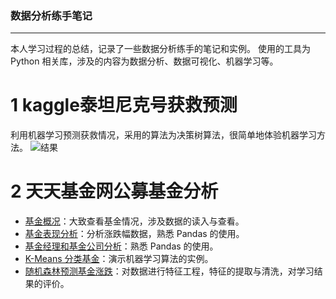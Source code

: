 ### 数据分析练手笔记
***
本人学习过程的总结，记录了一些数据分析练手的笔记和实例。
使用的工具为 Python 相关库，涉及的内容为数据分析、数据可视化、机器学习等。
  
# 1 kaggle泰坦尼克号获救预测
利用机器学习预测获救情况，采用的算法为决策树算法，很简单地体验机器学习方法。
![结果](https://raw.githubusercontent.com/leeliang/data-analysis-example-for-beginners/master/kaggle_titanic/tree.png)

# 2 天天基金网公募基金分析

* [基金概况](https://github.com/leeliang/data-analysis/tree/master/mutual_funds)：大致查看基金情况，涉及数据的读入与查看。
* [基金表现分析](https://github.com/leeliang/data-analysis/tree/master/mutual_funds)：分析涨跌幅数据，熟悉 Pandas 的使用。
* [基金经理和基金公司分析](https://github.com/leeliang/data-analysis/tree/master/mutual_funds)：熟悉 Pandas 的使用。
* [K-Means 分类基金](https://github.com/leeliang/data-analysis/tree/master/mutual_funds)：演示机器学习算法的实例。
* [随机森林预测基金涨跌](https://github.com/leeliang/data-analysis/tree/master/mutual_funds)：对数据进行特征工程，特征的提取与清洗，对学习结果的评价。
